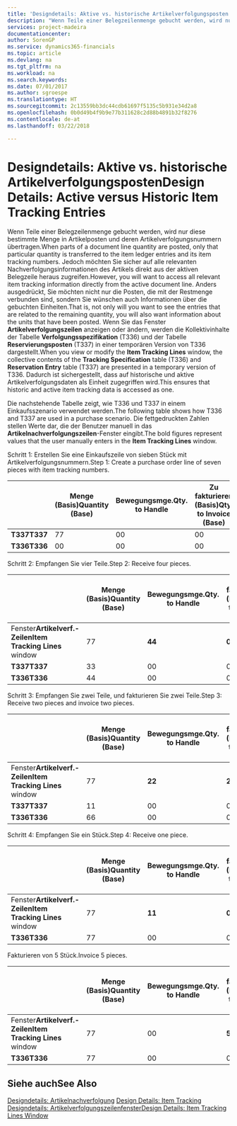 ```yaml
---
title: 'Designdetails: Aktive vs. historische Artikelverfolgungsposten | Microsoft Docs'
description: "Wenn Teile einer Belegzeilenmenge gebucht werden, wird nur diese bestimmte Menge in Artikelposten und deren Artikelverfolgungsnummern übertragen. Jedoch möchten Sie sicher auf alle relevanten Nachverfolgungsinformationen des Artikels direkt aus der aktiven Belegzeile heraus zugreifen. Anders ausgedrückt, Sie möchten nicht nur die Posten, die mit der Restmenge verbunden sind, sondern Sie wünschen auch Informationen über die gebuchten Einheiten. Wenn Sie das Fenster **Artikelverfolgungszeilen** anzeigen oder ändern, werden die Kollektivinhalte der Tabelle **Verfolgungsspezifikation** (T336) und der Tabelle **Reservierungsposten** (T337) in einer temporären Version von T336 dargestellt. Dadurch ist sichergestellt, dass auf historische und aktive Artikelverfolgungsdaten als Einheit zugegriffen wird."
services: project-madeira
documentationcenter: 
author: SorenGP
ms.service: dynamics365-financials
ms.topic: article
ms.devlang: na
ms.tgt_pltfrm: na
ms.workload: na
ms.search.keywords: 
ms.date: 07/01/2017
ms.author: sgroespe
ms.translationtype: HT
ms.sourcegitcommit: 2c13559bb3dc44cdb61697f5135c5b931e34d2a8
ms.openlocfilehash: 0b0d49b4f9b9e77b311628c2d88b4891b32f8276
ms.contentlocale: de-at
ms.lasthandoff: 03/22/2018

---
```

# <a name="design-details-active-versus-historic-item-tracking-entries"></a><span data-ttu-id="cc543-107">Designdetails: Aktive vs. historische Artikelverfolgungsposten</span><span class="sxs-lookup"><span data-stu-id="cc543-107">Design Details: Active versus Historic Item Tracking Entries</span></span>
<span data-ttu-id="cc543-108">Wenn Teile einer Belegzeilenmenge gebucht werden, wird nur diese bestimmte Menge in Artikelposten und deren Artikelverfolgungsnummern übertragen.</span><span class="sxs-lookup"><span data-stu-id="cc543-108">When parts of a document line quantity are posted, only that particular quantity is transferred to the item ledger entries and its item tracking numbers.</span></span> <span data-ttu-id="cc543-109">Jedoch möchten Sie sicher auf alle relevanten Nachverfolgungsinformationen des Artikels direkt aus der aktiven Belegzeile heraus zugreifen.</span><span class="sxs-lookup"><span data-stu-id="cc543-109">However, you will want to access all relevant item tracking information directly from the active document line.</span></span> <span data-ttu-id="cc543-110">Anders ausgedrückt, Sie möchten nicht nur die Posten, die mit der Restmenge verbunden sind, sondern Sie wünschen auch Informationen über die gebuchten Einheiten.</span><span class="sxs-lookup"><span data-stu-id="cc543-110">That is, not only will you want to see the entries that are related to the remaining quantity, you will also want information about the units that have been posted.</span></span> <span data-ttu-id="cc543-111">Wenn Sie das Fenster **Artikelverfolgungszeilen** anzeigen oder ändern, werden die Kollektivinhalte der Tabelle **Verfolgungsspezifikation** (T336) und der Tabelle **Reservierungsposten** (T337) in einer temporären Version von T336 dargestellt.</span><span class="sxs-lookup"><span data-stu-id="cc543-111">When you view or modify the **Item Tracking Lines** window, the collective contents of the **Tracking Specification** table (T336) and **Reservation Entry** table (T337) are presented in a temporary version of T336.</span></span> <span data-ttu-id="cc543-112">Dadurch ist sichergestellt, dass auf historische und aktive Artikelverfolgungsdaten als Einheit zugegriffen wird.</span><span class="sxs-lookup"><span data-stu-id="cc543-112">This ensures that historic and active item tracking data is accessed as one.</span></span>  

 <span data-ttu-id="cc543-113">Die nachstehende Tabelle zeigt, wie T336 und T337 in einem Einkaufsszenario verwendet werden.</span><span class="sxs-lookup"><span data-stu-id="cc543-113">The following table shows how T336 and T337 are used in a purchase scenario.</span></span> <span data-ttu-id="cc543-114">Die fettgedruckten Zahlen stellen Werte dar, die der Benutzer manuell in das **Artikelnachverfolgungszeilen**-Fenster eingibt.</span><span class="sxs-lookup"><span data-stu-id="cc543-114">The bold figures represent values that the user manually enters in the **Item Tracking Lines** window.</span></span>  

 <span data-ttu-id="cc543-115">Schritt 1: Erstellen Sie eine Einkaufszeile von sieben Stück mit Artikelverfolgungsnummern.</span><span class="sxs-lookup"><span data-stu-id="cc543-115">Step 1: Create a purchase order line of seven pieces with item tracking numbers.</span></span>  

||<span data-ttu-id="cc543-116">**Menge (Basis)**</span><span class="sxs-lookup"><span data-stu-id="cc543-116">**Quantity (Base)**</span></span>|<span data-ttu-id="cc543-117">**Bewegungsmge.**</span><span class="sxs-lookup"><span data-stu-id="cc543-117">**Qty. to Handle**</span></span>|<span data-ttu-id="cc543-118">**Zu fakturieren (Basis)**</span><span class="sxs-lookup"><span data-stu-id="cc543-118">**Qty. to Invoice (Base)**</span></span>|<span data-ttu-id="cc543-119">**Geb. Bewegungsmenge (Basis)**</span><span class="sxs-lookup"><span data-stu-id="cc543-119">**Quantity Handled (Base)**</span></span>|<span data-ttu-id="cc543-120">**Bereits berech. Menge (Basis)**</span><span class="sxs-lookup"><span data-stu-id="cc543-120">**Quantity Invoiced (Base)**</span></span>|  
|-|----------------------------------------------|--------------------------------------------|------------------------------------------------------|-------------------------------------------------------|--------------------------------------------------------|  
|<span data-ttu-id="cc543-121">**T337**</span><span class="sxs-lookup"><span data-stu-id="cc543-121">**T337**</span></span>|<span data-ttu-id="cc543-122">7</span><span class="sxs-lookup"><span data-stu-id="cc543-122">7</span></span>|<span data-ttu-id="cc543-123">0</span><span class="sxs-lookup"><span data-stu-id="cc543-123">0</span></span>|<span data-ttu-id="cc543-124">0</span><span class="sxs-lookup"><span data-stu-id="cc543-124">0</span></span>|<span data-ttu-id="cc543-125">0</span><span class="sxs-lookup"><span data-stu-id="cc543-125">0</span></span>|<span data-ttu-id="cc543-126">0</span><span class="sxs-lookup"><span data-stu-id="cc543-126">0</span></span>|  
|<span data-ttu-id="cc543-127">**T336**</span><span class="sxs-lookup"><span data-stu-id="cc543-127">**T336**</span></span>|<span data-ttu-id="cc543-128">0</span><span class="sxs-lookup"><span data-stu-id="cc543-128">0</span></span>|<span data-ttu-id="cc543-129">0</span><span class="sxs-lookup"><span data-stu-id="cc543-129">0</span></span>|<span data-ttu-id="cc543-130">0</span><span class="sxs-lookup"><span data-stu-id="cc543-130">0</span></span>|<span data-ttu-id="cc543-131">0</span><span class="sxs-lookup"><span data-stu-id="cc543-131">0</span></span>|<span data-ttu-id="cc543-132">0</span><span class="sxs-lookup"><span data-stu-id="cc543-132">0</span></span>|  

 <span data-ttu-id="cc543-133">Schritt 2: Empfangen Sie vier Teile.</span><span class="sxs-lookup"><span data-stu-id="cc543-133">Step 2: Receive four pieces.</span></span>  

||<span data-ttu-id="cc543-134">**Menge (Basis)**</span><span class="sxs-lookup"><span data-stu-id="cc543-134">**Quantity (Base)**</span></span>|<span data-ttu-id="cc543-135">**Bewegungsmge.**</span><span class="sxs-lookup"><span data-stu-id="cc543-135">**Qty. to Handle**</span></span>|<span data-ttu-id="cc543-136">**Zu fakturieren (Basis)**</span><span class="sxs-lookup"><span data-stu-id="cc543-136">**Qty. to Invoice (Base)**</span></span>|<span data-ttu-id="cc543-137">**Geb. Bewegungsmenge (Basis)**</span><span class="sxs-lookup"><span data-stu-id="cc543-137">**Quantity Handled (Base)**</span></span>|<span data-ttu-id="cc543-138">**Bereits berech. Menge (Basis)**</span><span class="sxs-lookup"><span data-stu-id="cc543-138">**Quantity Invoiced (Base)**</span></span>|  
|-|----------------------------------------------|--------------------------------------------|------------------------------------------------------|-------------------------------------------------------|--------------------------------------------------------|  
|<span data-ttu-id="cc543-139">Fenster**Artikelverf.-Zeilen**</span><span class="sxs-lookup"><span data-stu-id="cc543-139">**Item Tracking Lines** window</span></span>|<span data-ttu-id="cc543-140">7</span><span class="sxs-lookup"><span data-stu-id="cc543-140">7</span></span>|<span data-ttu-id="cc543-141">**4**</span><span class="sxs-lookup"><span data-stu-id="cc543-141">**4**</span></span>|<span data-ttu-id="cc543-142">**0**</span><span class="sxs-lookup"><span data-stu-id="cc543-142">**0**</span></span>|<span data-ttu-id="cc543-143">0</span><span class="sxs-lookup"><span data-stu-id="cc543-143">0</span></span>|<span data-ttu-id="cc543-144">0</span><span class="sxs-lookup"><span data-stu-id="cc543-144">0</span></span>|  
|<span data-ttu-id="cc543-145">**T337**</span><span class="sxs-lookup"><span data-stu-id="cc543-145">**T337**</span></span>|<span data-ttu-id="cc543-146">3</span><span class="sxs-lookup"><span data-stu-id="cc543-146">3</span></span>|<span data-ttu-id="cc543-147">0</span><span class="sxs-lookup"><span data-stu-id="cc543-147">0</span></span>|<span data-ttu-id="cc543-148">0</span><span class="sxs-lookup"><span data-stu-id="cc543-148">0</span></span>|<span data-ttu-id="cc543-149">0</span><span class="sxs-lookup"><span data-stu-id="cc543-149">0</span></span>|<span data-ttu-id="cc543-150">0</span><span class="sxs-lookup"><span data-stu-id="cc543-150">0</span></span>|  
|<span data-ttu-id="cc543-151">**T336**</span><span class="sxs-lookup"><span data-stu-id="cc543-151">**T336**</span></span>|<span data-ttu-id="cc543-152">4</span><span class="sxs-lookup"><span data-stu-id="cc543-152">4</span></span>|<span data-ttu-id="cc543-153">0</span><span class="sxs-lookup"><span data-stu-id="cc543-153">0</span></span>|<span data-ttu-id="cc543-154">0</span><span class="sxs-lookup"><span data-stu-id="cc543-154">0</span></span>|<span data-ttu-id="cc543-155">4</span><span class="sxs-lookup"><span data-stu-id="cc543-155">4</span></span>|<span data-ttu-id="cc543-156">0</span><span class="sxs-lookup"><span data-stu-id="cc543-156">0</span></span>|  

 <span data-ttu-id="cc543-157">Schritt 3: Empfangen Sie zwei Teile, und fakturieren Sie zwei Teile.</span><span class="sxs-lookup"><span data-stu-id="cc543-157">Step 3: Receive two pieces and invoice two pieces.</span></span>  

||<span data-ttu-id="cc543-158">**Menge (Basis)**</span><span class="sxs-lookup"><span data-stu-id="cc543-158">**Quantity (Base)**</span></span>|<span data-ttu-id="cc543-159">**Bewegungsmge.**</span><span class="sxs-lookup"><span data-stu-id="cc543-159">**Qty. to Handle**</span></span>|<span data-ttu-id="cc543-160">**Zu fakturieren (Basis)**</span><span class="sxs-lookup"><span data-stu-id="cc543-160">**Qty. to Invoice (Base)**</span></span>|<span data-ttu-id="cc543-161">**Geb. Bewegungsmenge (Basis)**</span><span class="sxs-lookup"><span data-stu-id="cc543-161">**Quantity Handled (Base)**</span></span>|<span data-ttu-id="cc543-162">**Bereits berech. Menge (Basis)**</span><span class="sxs-lookup"><span data-stu-id="cc543-162">**Quantity Invoiced (Base)**</span></span>|  
|-|----------------------------------------------|--------------------------------------------|------------------------------------------------------|-------------------------------------------------------|--------------------------------------------------------|  
|<span data-ttu-id="cc543-163">Fenster**Artikelverf.-Zeilen**</span><span class="sxs-lookup"><span data-stu-id="cc543-163">**Item Tracking Lines** window</span></span>|<span data-ttu-id="cc543-164">7</span><span class="sxs-lookup"><span data-stu-id="cc543-164">7</span></span>|<span data-ttu-id="cc543-165">**2**</span><span class="sxs-lookup"><span data-stu-id="cc543-165">**2**</span></span>|<span data-ttu-id="cc543-166">**2**</span><span class="sxs-lookup"><span data-stu-id="cc543-166">**2**</span></span>|<span data-ttu-id="cc543-167">4</span><span class="sxs-lookup"><span data-stu-id="cc543-167">4</span></span>|<span data-ttu-id="cc543-168">0</span><span class="sxs-lookup"><span data-stu-id="cc543-168">0</span></span>|  
|<span data-ttu-id="cc543-169">**T337**</span><span class="sxs-lookup"><span data-stu-id="cc543-169">**T337**</span></span>|<span data-ttu-id="cc543-170">1</span><span class="sxs-lookup"><span data-stu-id="cc543-170">1</span></span>|<span data-ttu-id="cc543-171">0</span><span class="sxs-lookup"><span data-stu-id="cc543-171">0</span></span>|<span data-ttu-id="cc543-172">0</span><span class="sxs-lookup"><span data-stu-id="cc543-172">0</span></span>|<span data-ttu-id="cc543-173">0</span><span class="sxs-lookup"><span data-stu-id="cc543-173">0</span></span>|<span data-ttu-id="cc543-174">0</span><span class="sxs-lookup"><span data-stu-id="cc543-174">0</span></span>|  
|<span data-ttu-id="cc543-175">**T336**</span><span class="sxs-lookup"><span data-stu-id="cc543-175">**T336**</span></span>|<span data-ttu-id="cc543-176">6</span><span class="sxs-lookup"><span data-stu-id="cc543-176">6</span></span>|<span data-ttu-id="cc543-177">0</span><span class="sxs-lookup"><span data-stu-id="cc543-177">0</span></span>|<span data-ttu-id="cc543-178">0</span><span class="sxs-lookup"><span data-stu-id="cc543-178">0</span></span>|<span data-ttu-id="cc543-179">6</span><span class="sxs-lookup"><span data-stu-id="cc543-179">6</span></span>|<span data-ttu-id="cc543-180">2</span><span class="sxs-lookup"><span data-stu-id="cc543-180">2</span></span>|  

 <span data-ttu-id="cc543-181">Schritt 4: Empfangen Sie ein Stück.</span><span class="sxs-lookup"><span data-stu-id="cc543-181">Step 4: Receive one piece.</span></span>  

||<span data-ttu-id="cc543-182">**Menge (Basis)**</span><span class="sxs-lookup"><span data-stu-id="cc543-182">**Quantity (Base)**</span></span>|<span data-ttu-id="cc543-183">**Bewegungsmge.**</span><span class="sxs-lookup"><span data-stu-id="cc543-183">**Qty. to Handle**</span></span>|<span data-ttu-id="cc543-184">**Zu fakturieren (Basis)**</span><span class="sxs-lookup"><span data-stu-id="cc543-184">**Qty. to Invoice (Base)**</span></span>|<span data-ttu-id="cc543-185">**Geb. Bewegungsmenge (Basis)**</span><span class="sxs-lookup"><span data-stu-id="cc543-185">**Quantity Handled (Base)**</span></span>|<span data-ttu-id="cc543-186">**Bereits berech. Menge (Basis)**</span><span class="sxs-lookup"><span data-stu-id="cc543-186">**Quantity Invoiced (Base)**</span></span>|  
|-|----------------------------------------------|--------------------------------------------|------------------------------------------------------|-------------------------------------------------------|--------------------------------------------------------|  
|<span data-ttu-id="cc543-187">Fenster**Artikelverf.-Zeilen**</span><span class="sxs-lookup"><span data-stu-id="cc543-187">**Item Tracking Lines** window</span></span>|<span data-ttu-id="cc543-188">7</span><span class="sxs-lookup"><span data-stu-id="cc543-188">7</span></span>|<span data-ttu-id="cc543-189">**1**</span><span class="sxs-lookup"><span data-stu-id="cc543-189">**1**</span></span>|<span data-ttu-id="cc543-190">**0**</span><span class="sxs-lookup"><span data-stu-id="cc543-190">**0**</span></span>|<span data-ttu-id="cc543-191">6</span><span class="sxs-lookup"><span data-stu-id="cc543-191">6</span></span>|<span data-ttu-id="cc543-192">2</span><span class="sxs-lookup"><span data-stu-id="cc543-192">2</span></span>|  
|<span data-ttu-id="cc543-193">**T336**</span><span class="sxs-lookup"><span data-stu-id="cc543-193">**T336**</span></span>|<span data-ttu-id="cc543-194">7</span><span class="sxs-lookup"><span data-stu-id="cc543-194">7</span></span>|<span data-ttu-id="cc543-195">0</span><span class="sxs-lookup"><span data-stu-id="cc543-195">0</span></span>|<span data-ttu-id="cc543-196">0</span><span class="sxs-lookup"><span data-stu-id="cc543-196">0</span></span>|<span data-ttu-id="cc543-197">7</span><span class="sxs-lookup"><span data-stu-id="cc543-197">7</span></span>|<span data-ttu-id="cc543-198">2</span><span class="sxs-lookup"><span data-stu-id="cc543-198">2</span></span>|  

 <span data-ttu-id="cc543-199">Fakturieren von 5 Stück.</span><span class="sxs-lookup"><span data-stu-id="cc543-199">Invoice 5 pieces.</span></span>  

||<span data-ttu-id="cc543-200">**Menge (Basis)**</span><span class="sxs-lookup"><span data-stu-id="cc543-200">**Quantity (Base)**</span></span>|<span data-ttu-id="cc543-201">**Bewegungsmge.**</span><span class="sxs-lookup"><span data-stu-id="cc543-201">**Qty. to Handle**</span></span>|<span data-ttu-id="cc543-202">**Zu fakturieren (Basis)**</span><span class="sxs-lookup"><span data-stu-id="cc543-202">**Qty. to Invoice (Base)**</span></span>|<span data-ttu-id="cc543-203">**Geb. Bewegungsmenge (Basis)**</span><span class="sxs-lookup"><span data-stu-id="cc543-203">**Quantity Handled (Base)**</span></span>|<span data-ttu-id="cc543-204">**Bereits berech. Menge (Basis)**</span><span class="sxs-lookup"><span data-stu-id="cc543-204">**Quantity Invoiced (Base)**</span></span>|  
|-|----------------------------------------------|--------------------------------------------|------------------------------------------------------|-------------------------------------------------------|--------------------------------------------------------|  
|<span data-ttu-id="cc543-205">Fenster**Artikelverf.-Zeilen**</span><span class="sxs-lookup"><span data-stu-id="cc543-205">**Item Tracking Lines** window</span></span>|<span data-ttu-id="cc543-206">7</span><span class="sxs-lookup"><span data-stu-id="cc543-206">7</span></span>|<span data-ttu-id="cc543-207">0</span><span class="sxs-lookup"><span data-stu-id="cc543-207">0</span></span>|<span data-ttu-id="cc543-208">**5**</span><span class="sxs-lookup"><span data-stu-id="cc543-208">**5**</span></span>|<span data-ttu-id="cc543-209">7</span><span class="sxs-lookup"><span data-stu-id="cc543-209">7</span></span>|<span data-ttu-id="cc543-210">2</span><span class="sxs-lookup"><span data-stu-id="cc543-210">2</span></span>|  
|<span data-ttu-id="cc543-211">**T336**</span><span class="sxs-lookup"><span data-stu-id="cc543-211">**T336**</span></span>|<span data-ttu-id="cc543-212">7</span><span class="sxs-lookup"><span data-stu-id="cc543-212">7</span></span>|<span data-ttu-id="cc543-213">0</span><span class="sxs-lookup"><span data-stu-id="cc543-213">0</span></span>|<span data-ttu-id="cc543-214">0</span><span class="sxs-lookup"><span data-stu-id="cc543-214">0</span></span>|<span data-ttu-id="cc543-215">7</span><span class="sxs-lookup"><span data-stu-id="cc543-215">7</span></span>|<span data-ttu-id="cc543-216">7</span><span class="sxs-lookup"><span data-stu-id="cc543-216">7</span></span>|  

## <a name="see-also"></a><span data-ttu-id="cc543-217">Siehe auch</span><span class="sxs-lookup"><span data-stu-id="cc543-217">See Also</span></span>  
 <span data-ttu-id="cc543-218">[Designdetails: Artikelnachverfolgung](design-details-item-tracking.md) </span><span class="sxs-lookup"><span data-stu-id="cc543-218">[Design Details: Item Tracking](design-details-item-tracking.md) </span></span>  
 [<span data-ttu-id="cc543-219">Designdetails: Artikelverfolgungszeilenfenster</span><span class="sxs-lookup"><span data-stu-id="cc543-219">Design Details: Item Tracking Lines Window</span></span>](design-details-item-tracking-lines-window.md)

